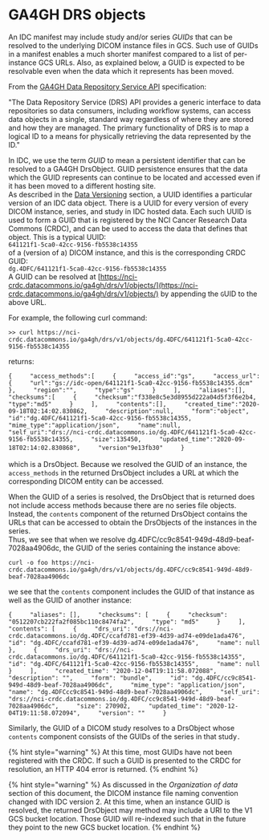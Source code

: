 # GA4GH DRS objects

An IDC manifest may include study and/or series _GUIDs_ that can be resolved to the underlying DICOM instance files in GCS. Such use of GUIDs in a manifest enables a much shorter manifest compared to a list of per-instance GCS URLs. Also, as explained below, a GUID is expected to be resolvable even when the data which it represents has been moved.

From the [GA4GH Data Repository Service API](https://github.com/ImagingDataCommons/IDC-Docs-dev/tree/f90c4ff43658a6d016ca80352826c835aee38043/data-repository-service-schemas/preview/release/drs-1.1.0/docs/README.md) specification:

"The Data Repository Service \(DRS\) API provides a generic interface to data repositories so data consumers, including workflow systems, can access data objects in a single, standard way regardless of where they are stored and how they are managed. The primary functionality of DRS is to map a logical ID to a means for physically retrieving the data represented by the ID."

In IDC, we use the term _GUID_ to mean a persistent identifier that can be resolved to a GA4GH DrsObject. GUID persistence ensures that the data which the GUID represents can continue to be located and accessed even if it has been moved to a different hosting site.  
As described in the [Data Versioning](../data-versioning.md) section, a UUID identifies a particular version of an IDC data object. There is a UUID for every version of every DICOM instance, series, and study in IDC hosted data. Each such UUID is used to form a GUID that is registered by the NCI Cancer Research Data Commons \(CRDC\), and can be used to access the data that defines that object. This is a typical UUID:  
`641121f1-5ca0-42cc-9156-fb5538c14355`  
of a \(version of a\) DICOM instance, and this is the corresponding CRDC GUID:  
`dg.4DFC/641121f1-5ca0-42cc-9156-fb5538c14355`  
A GUID can be resolved at [https://nci-crdc.datacommons.io/ga4gh/drs/v1/objects/](https://nci-crdc.datacommons.io/ga4gh/drs/v1/objects/) by appending the `G`UID to the above URL.

For example, the following curl command:

`>> curl https://nci-crdc.datacommons.io/ga4gh/drs/v1/objects/dg.4DFC/641121f1-5ca0-42cc-9156-fb5538c14355`

returns:

`{    
"access_methods":[    
{    
"access_id":"gs",    
"access_url":{    
"url":"gs://idc-open/641121f1-5ca0-42cc-9156-fb5538c14355.dcm"    
},    
"region":"",    
"type":"gs"    
}    
],    
"aliases":[],    
"checksums":[    
{    
"checksum":"f338e8c5e3d8955d222a04d5f3f6e2b4,    
"type":"md5"    
}    
],    
"contents":[],    
"created_time":"2020-09-18T02:14:02.830862,    
"description":null,    
"form":"object",    
"id":"dg.4DFC/641121f1-5ca0-42cc-9156-fb5538c14355,    
"mime_type":"application/json",    
"name":null,    
"self_uri":"drs://nci-crdc.datacommons.io/dg.4DFC/641121f1-5ca0-42cc-9156-fb5538c14355,    
"size":135450,    
"updated_time":"2020-09-18T02:14:02.830868",    
"version"9e13fb30"    
}`[    
](https://nci-crdc.datacommons.io/ga4gh/drs/v1/objects/)  
which is a DrsObject. Because we resolved the GUID of an instance, the `access_methods` in the returned DrsObject includes a URL at which the corresponding DICOM entity can be accessed.

When the GUID of a series is resolved, the DrsObject that is returned does not include access methods because there are no series file objects. Instead, the `contents` component of the returned DrsObject contains the URLs that can be accessed to obtain the DrsObjects of the instances in the series.  
Thus, we see that when we resolve dg.4DFC/cc9c8541-949d-48d9-beaf-7028aa4906dc, the GUID of the series containing the instance above:

`curl -o foo https://nci-crdc.datacommons.io/ga4gh/drs/v1/objects/dg.4DFC/cc9c8541-949d-48d9-beaf-7028aa4906dc`

we see that the `contents` component includes the GUID of that instance as well as the GUID of another instance:

`{    
"aliases": [],    
"checksums": [    
{    
"checksum": "0512207cb222fa2f085bc110c8474fa2",    
"type": "md5"    
}    
],    
"contents": [    
{    
"drs_uri": "drs://nci-crdc.datacommons.io/dg.4DFC/ccafd781-ef39-4d39-ad74-e09de1ada476",    
"id": "dg.4DFC/ccafd781-ef39-4d39-ad74-e09de1ada476",    
"name": null    
},    
{    
"drs_uri": "drs://nci-crdc.datacommons.io/dg.4DFC/641121f1-5ca0-42cc-9156-fb5538c14355",    
"id": "dg.4DFC/641121f1-5ca0-42cc-9156-fb5538c14355",    
"name": null    
}    
],    
"created_time": "2020-12-04T19:11:58.072088",    
"description": "",    
"form": "bundle",    
"id": "dg.4DFC/cc9c8541-949d-48d9-beaf-7028aa4906dc",    
"mime_type": "application/json",    
"name": "dg.4DFCcc9c8541-949d-48d9-beaf-7028aa4906dc",    
"self_uri": "drs://nci-crdc.datacommons.io/dg.4DFC/cc9c8541-949d-48d9-beaf-7028aa4906dc",    
"size": 270902,    
"updated_time": "2020-12-04T19:11:58.072094",    
"version": ""    
}`

Similarly, the GUID of a DICOM study resolves to a DrsObject whose `contents` component consists of the GUIDs of the series in that study`.`

{% hint style="warning" %}
At this time, most GUIDs have not been registered with the CRDC. If such a GUID is presented to the CRDC for resolution, an HTTP 404 error is returned.
{% endhint %}

{% hint style="warning" %}
As discussed in the _Organization of data_ section of this document, the DICOM instance file naming convention changed with IDC version 2. At this time, when an instance GUID is resolved, the returned DrsObject may method may include a URI to the V1 GCS bucket location. Those GUID will re-indexed such that in the future they point to the new GCS bucket location.
{% endhint %}

